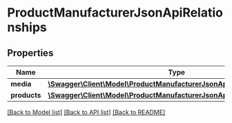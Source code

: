 # ProductManufacturerJsonApiRelationships

## Properties
Name | Type | Description | Notes
------------ | ------------- | ------------- | -------------
**media** | [**\Swagger\Client\Model\ProductManufacturerJsonApiRelationshipsMedia**](ProductManufacturerJsonApiRelationshipsMedia.md) |  | [optional] 
**products** | [**\Swagger\Client\Model\ProductManufacturerJsonApiRelationshipsProducts**](ProductManufacturerJsonApiRelationshipsProducts.md) |  | [optional] 

[[Back to Model list]](../../README.md#documentation-for-models) [[Back to API list]](../../README.md#documentation-for-api-endpoints) [[Back to README]](../../README.md)

